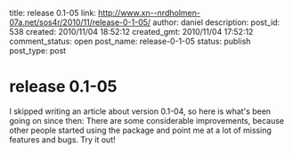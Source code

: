 title: release 0.1-05
link: http://www.xn--nrdholmen-07a.net/sos4r/2010/11/release-0-1-05/
author: daniel
description: 
post_id: 538
created: 2010/11/04 18:52:12
created_gmt: 2010/11/04 17:52:12
comment_status: open
post_name: release-0-1-05
status: publish
post_type: post

# release 0.1-05

I skipped writing an article about version 0.1-04, so here is what's been going on since then: There are some considerable improvements, because other people started using the package and point me at a lot of missing features and bugs. Try it out!